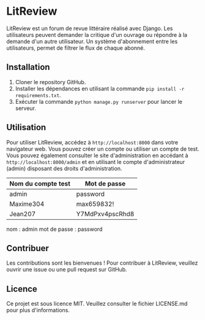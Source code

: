 # LitReview

LitReview est un forum de revue littéraire réalisé avec Django. Les utilisateurs peuvent demander la critique d'un ouvrage ou répondre à la demande d'un autre utilisateur. Un système d'abonnement entre les utilisateurs, permet de filtrer le flux de chaque abonné.

## Installation

1. Cloner le repository GitHub.
2. Installer les dépendances en utilisant la commande `pip install -r requirements.txt`.
3. Exécuter la commande `python manage.py runserver` pour lancer le serveur.

## Utilisation

Pour utiliser LitReview, accédez à `http://localhost:8000` dans votre navigateur web.
Vous pouvez créer un compte ou utiliser un compte de test.
Vous pouvez également consulter le site d'administration en accédant à `http://localhost:8000/admin` et en utilisant le compte d'administrateur (admin) disposant des droits d'administration.

| Nom du compte test | Mot de passe     |
|--------------------|------------------|
| admin              | password         |
| Maxime304          | max659832!       |
| Jean207            | Y7MdPxv4pscRhd8  |

nom : admin
mot de passe : password

## Contribuer

Les contributions sont les bienvenues ! Pour contribuer à LitReview, veuillez ouvrir une issue ou une pull request sur GitHub.

## Licence

Ce projet est sous licence MIT. Veuillez consulter le fichier LICENSE.md pour plus d'informations.
